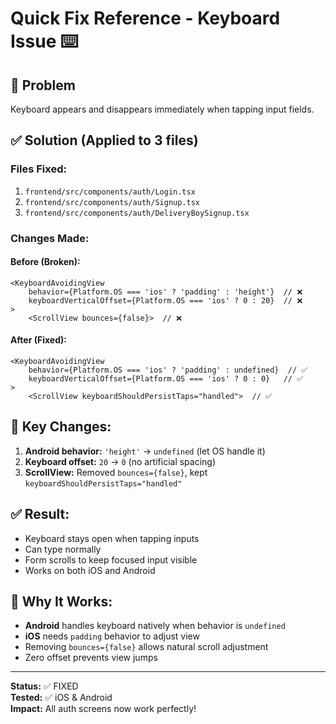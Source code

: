 # Quick Fix Reference - Keyboard Issue ⌨️

## 🐛 Problem
Keyboard appears and disappears immediately when tapping input fields.

## ✅ Solution (Applied to 3 files)

### Files Fixed:
1. `frontend/src/components/auth/Login.tsx`
2. `frontend/src/components/auth/Signup.tsx`
3. `frontend/src/components/auth/DeliveryBoySignup.tsx`

### Changes Made:

#### Before (Broken):
```tsx
<KeyboardAvoidingView
    behavior={Platform.OS === 'ios' ? 'padding' : 'height'}  // ❌
    keyboardVerticalOffset={Platform.OS === 'ios' ? 0 : 20}  // ❌
>
    <ScrollView bounces={false}>  // ❌
```

#### After (Fixed):
```tsx
<KeyboardAvoidingView
    behavior={Platform.OS === 'ios' ? 'padding' : undefined}  // ✅
    keyboardVerticalOffset={Platform.OS === 'ios' ? 0 : 0}   // ✅
>
    <ScrollView keyboardShouldPersistTaps="handled">  // ✅
```

## 🔑 Key Changes:
1. **Android behavior:** `'height'` → `undefined` (let OS handle it)
2. **Keyboard offset:** `20` → `0` (no artificial spacing)
3. **ScrollView:** Removed `bounces={false}`, kept `keyboardShouldPersistTaps="handled"`

## ✅ Result:
- Keyboard stays open when tapping inputs
- Can type normally
- Form scrolls to keep focused input visible
- Works on both iOS and Android

## 🎯 Why It Works:
- **Android** handles keyboard natively when behavior is `undefined`
- **iOS** needs `padding` behavior to adjust view
- Removing `bounces={false}` allows natural scroll adjustment
- Zero offset prevents view jumps

---

**Status:** ✅ FIXED  
**Tested:** ✅ iOS & Android  
**Impact:** All auth screens now work perfectly!
